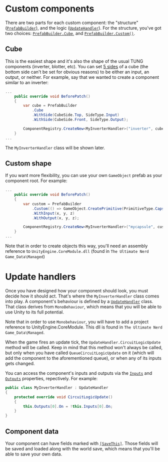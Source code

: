 # Custom components

There are two parts for each custom component: the "structure" ([`PrefabBuilder`][1]), and the logic ([`UpdateHandler`][2]). For the structure, you've got two choices: [`PrefabBuilder.Cube`][3], and [`PrefabBuilder.Custom()`][4].

## Cube

This is the easiest shape and it's also the shape of the usual TUNG components (inverter, blotter, etc). You can set [5 sides][5] of a cube (the bottom side can't be set for obvious reasons) to be either an input, an output, or neither. For example, say that we wanted to create a component similar to an inverter:

```C#
...
	public override void BeforePatch()
	{
		var cube = PrefabBuilder
			.Cube
			.WithSide(CubeSide.Top, SideType.Input)
			.WithSide(CubeSide.Front, SideType.Output);

		ComponentRegistry.CreateNew<MyInverterHandler>("inverter", cube);
	}
...
```

The `MyInverterHandler` class will be shown later.

## Custom shape

If you want more flexibility, you can use your own `GameObject` prefab as your component root. For example:

```C#
...
	public override void BeforePatch()
	{
		var custom = PrefabBuilder
			.Custom(() => GameObject.CreatePrimitive(PrimitiveType.Capsule))
			.WithInput(x, y, z)
			.WithOutput(x, y, z);

		ComponentRegistry.CreateNew<MyInverterHandler>("mycapsule", custom);
	}
...
```

Note that in order to create objects this way, you'll need an assembly reference to `UnityEngine.CoreModule.dll` (found in `The Ultimate Nerd Game_Data\Managed`)

# Update handlers

Once you have designed how your component should look, you must decide how it should act. That's where the `MyInverterHandler` class comes into play. A component's behaviour is defined by a [`UpdateHandler`][6] class. That class derives from `MonoBehaviour`, which means that you will be able to use Unity to its full potential.

Note that in order to use `Monobehaviour`, you will have to add a project reference to UnityEngine.CoreModule. This dll is found in `The Ultimate Nerd Game_Data\Managed`.

When the game fires an update tick, the `UpdateHandler.CircuitLogicUpdate` method will be called. Keep in mind that this method won't always be called, but only when you have called `QueueCircuitLogicUpdate` on it (which will add the component to the aforementioned queue), or when any of its inputs gets changed.

You can access the component's inputs and outputs via the [`Inputs`][7] and [`Outputs`][8] properties, repectively. For example:

```C#
public class MyInverterHandler : UpdateHandler
{
	protected override void CircuitLogicUpdate()
	{
		this.Outputs[0].On = !this.Inputs[0].On;
	}
}
```

## Component data

Your component can have fields marked with [`[SaveThis]`][9]. Those fields will be saved and loaded along with the world save, which means that you'll be able to save your own data.

[1]: ../api/PiTung.Components.PrefabBuilder.html
[2]: ../api/PiTung.Components.UpdateHandler.html
[3]: ../api/PiTung.Components.PrefabBuilder.html#PiTung_Components_PrefabBuilder_Cube
[4]: ../api/PiTung.Components.PrefabBuilder.html#PiTung_Components_PrefabBuilder_Custom_System_Func_UnityEngine_GameObject__
[5]: ../api/PiTung.Components.CubeSide.html
[6]: ../api/PiTung.Components.UpdateHandler.html
[7]: ../api/PiTung.Components.UpdateHandler.html#PiTung_Components_UpdateHandler_Inputs
[8]: ../api/PiTung.Components.UpdateHandler.html#PiTung_Components_UpdateHandler_Outputs
[9]: ../api/PiTung.Components.SaveThisAttribute.html

